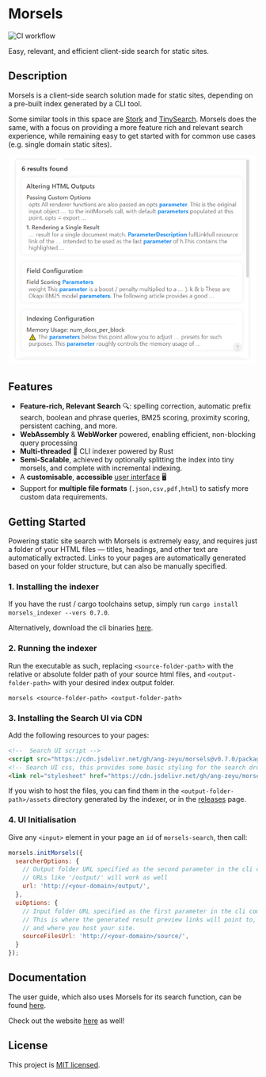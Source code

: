 # Morsels

![CI workflow](https://github.com/ang-zeyu/morsels/actions/workflows/ci.yml/badge.svg)

Easy, relevant, and efficient client-side search for static sites.

## Description

Morsels is a client-side search solution made for static sites, depending on a pre-built index generated by a CLI tool.

Some similar tools in this space are [Stork](https://github.com/jameslittle230/stork) and [TinySearch](https://github.com/tinysearch/tinysearch). Morsels does the same, with a focus on providing a more feature rich and relevant search experience, while remaining easy to get started with for common use cases (e.g. single domain static sites).


<img src="./docs/src/images/light-theme-fullscreen.png" width=500 />

## Features

- **Feature-rich, Relevant Search** 🔍: spelling correction, automatic prefix search, boolean and phrase queries, BM25 scoring, proximity scoring, persistent caching, and more.
- **WebAssembly** & **WebWorker** powered, enabling efficient, non-blocking query processing
- **Multi-threaded** 🏇 CLI indexer powered by Rust
- **Semi-Scalable**, achieved by optionally splitting the index into tiny morsels, and complete with incremental indexing.
- A **customisable**, **accessible** [user interface](https://morsels-search.com/morsels/search_configuration_styling.html) 🖥️
- Support for **multiple file formats** (`.json,csv,pdf,html`) to satisfy more custom data requirements.

## Getting Started

Powering static site search with Morsels is extremely easy, and requires just a folder of your HTML files — titles, headings, and other text are automatically extracted. Links to your pages are automatically generated based on your folder structure, but can also be manually specified.

### 1. Installing the indexer

If you have the rust / cargo toolchains setup, simply run `cargo install morsels_indexer --vers 0.7.0`.

Alternatively, download the cli binaries [here](https://github.com/ang-zeyu/morsels/releases).

### 2. Running the indexer

Run the executable as such, replacing `<source-folder-path>` with the relative or absolute folder path of your source html files, and `<output-folder-path>` with your desired index output folder.

```
morsels <source-folder-path> <output-folder-path>
```

### 3. Installing the Search UI via CDN

Add the following resources to your pages:

```html
<!--  Search UI script -->
<script src="https://cdn.jsdelivr.net/gh/ang-zeyu/morsels@v0.7.0/packages/search-ui/dist/search-ui.ascii.bundle.js"></script>
<!-- Search UI css, this provides some basic styling for the search dropdown, and can be omitted if desired -->
<link rel="stylesheet" href="https://cdn.jsdelivr.net/gh/ang-zeyu/morsels@v0.7.0/packages/search-ui/dist/search-ui-light.css" />
```

If you wish to host the files, you can find them in the `<output-folder-path>/assets` directory generated by the indexer, or in the [releases](https://github.com/ang-zeyu/morsels/releases) page.

### 4. UI Initialisation

Give any `<input>` element in your page an `id` of `morsels-search`, then call:

```js
morsels.initMorsels({
  searcherOptions: {
    // Output folder URL specified as the second parameter in the cli command
    // URLs like '/output/' will work as well
    url: 'http://<your-domain>/output/',
  },
  uiOptions: {
    // Input folder URL specified as the first parameter in the cli command
    // This is where the generated result preview links will point to,
    // and where you host your site.
    sourceFilesUrl: 'http://<your-domain>/source/',
  }
});
```

## Documentation

The user guide, which also uses Morsels for its search function, can be found [here](https://morsels-search.com/morsels/getting_started.html).

Check out the website [here](https://morsels-search.com) as well!

## License

This project is [MIT licensed](./LICENSE.md).
